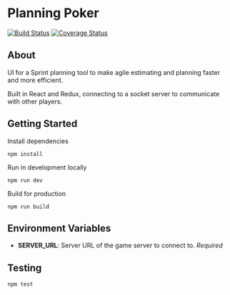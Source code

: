 # Planning Poker

[![Build Status](https://travis-ci.org/chrisandrews7/planning-poker.ui.svg?branch=master)](https://travis-ci.org/chrisandrews7/planning-poker.ui) [![Coverage Status](https://coveralls.io/repos/github/chrisandrews7/planning-poker.ui/badge.svg?branch=master)](https://coveralls.io/github/chrisandrews7/planning-poker.ui?branch=master)

## About

UI for a Sprint planning tool to make agile estimating and planning faster and more efficient.  

Built in React and Redux, connecting to a socket server to communicate with other players.

## Getting Started

Install dependencies
```
npm install
```

Run in development locally
```
npm run dev
```

Build for production
```
npm run build
```

## Environment Variables

- **SERVER_URL**: Server URL of the game server to connect to. *Required*

## Testing

```
npm test
```